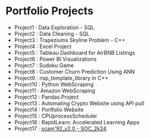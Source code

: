 # Portfolio Projects

- Project1 : Data Exploration - SQL  
- Project2 : Data Cleaning - SQL
- Project3 : Trapeziums Skyline Problem - C++
- Project4 : Excel Project
- Project5 : Tableau Dashboard for AirBNB Listings
- Project6 : Power BI Visualizations
- Project7 : Sudoku Game
- Project8 : Customer Churn Prediction Using ANN
- Project9 : nsp_template_library in C++
- Project10 : Python WebScraping
- Project11 : Amazon WebScraping
- Project12 : Pandas Project
- Project13 : Automating Crypto Website using API pull
- Project14 : Portfolio Website
- Project15 : CPUprocessScheduler
- Project16 : RapidLearn: Accelerated Learning Apps
- Project17 : [scam'92_v2.0 - SOC_2k24](https://github.com/NITINSPATEL/SOC_scam_v92_Project) 
